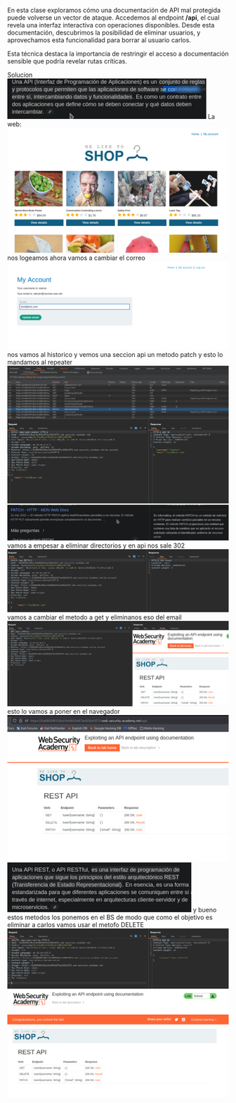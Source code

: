 En esta clase exploramos cómo una documentación de API mal protegida puede volverse un vector de ataque. Accedemos al endpoint **/api**, el cual revela una interfaz interactiva con operaciones disponibles. Desde esta documentación, descubrimos la posibilidad de eliminar usuarios, y aprovechamos esta funcionalidad para borrar al usuario carlos.

Esta técnica destaca la importancia de restringir el acceso a documentación sensible que podría revelar rutas críticas.

Solucion
![Pasted_image_20250902020922.png](/Imagenes/Pasted_image_20250902020922.png)
La web:
![Pasted_image_20250902021103.png](/Imagenes/Pasted_image_20250902021103.png)
nos logeamos ahora vamos a cambiar el correo
![Pasted_image_20250902021153.png](/Imagenes/Pasted_image_20250902021153.png)
nos vamos al historico y vemos una seccion api un metodo patch y esto lo mandamos al repeater
![Pasted_image_20250902021243.png](/Imagenes/Pasted_image_20250902021243.png)
![Pasted_image_20250902021357.png](/Imagenes/Pasted_image_20250902021357.png)
vamos a empesar a eliminar directorios y en api nos sale 302
![Pasted_image_20250902021547.png](/Imagenes/Pasted_image_20250902021547.png)
vamos a cambiar el metodo a get y eliminanos eso del email
![Pasted_image_20250902021646.png](/Imagenes/Pasted_image_20250902021646.png)
esto lo vamos a poner en el navegador
![Pasted_image_20250902021734.png](/Imagenes/Pasted_image_20250902021734.png)
![Pasted_image_20250902021759.png](/Imagenes/Pasted_image_20250902021759.png)
y bueno estos metodos los ponemos en el BS de modo que como el objetivo es eliminar a carlos vamos usar el metofo DELETE
![Pasted_image_20250902022046.png](/Imagenes/Pasted_image_20250902022046.png)
![Pasted_image_20250902022059.png](/Imagenes/Pasted_image_20250902022059.png)




